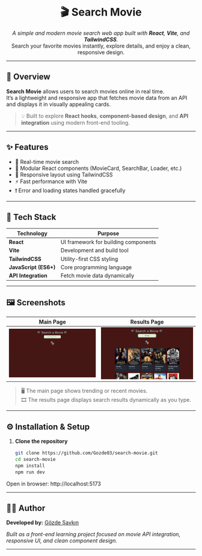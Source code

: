 <h1 align="center">🎬 Search Movie</h1>

<p align="center">
  <em>A simple and modern movie search web app built with <b>React</b>, <b>Vite</b>, and <b>TailwindCSS</b>.</em><br>
  Search your favorite movies instantly, explore details, and enjoy a clean, responsive design.
</p>

---

## 🚀 Overview

**Search Movie** allows users to search movies online in real time.  
It’s a lightweight and responsive app that fetches movie data from an API and displays it in visually appealing cards.

> 💡 Built to explore **React hooks**, **component-based design**, and **API integration** using modern front-end tooling.

---

## ✨ Features

- 🔎 Real-time movie search  
- 🧩 Modular React components (MovieCard, SearchBar, Loader, etc.)  
- 📱 Responsive layout using TailwindCSS  
- ⚡ Fast performance with Vite  
- ❗ Error and loading states handled gracefully  

---

## 🧠 Tech Stack

| Technology | Purpose |
|-------------|----------|
| **React** | UI framework for building components |
| **Vite** | Development and build tool |
| **TailwindCSS** | Utility-first CSS styling |
| **JavaScript (ES6+)** | Core programming language |
| **API Integration** | Fetch movie data dynamically |

---

## 🖼️ Screenshots

| Main Page | Results Page |
|------------|--------------|
| ![Main Page](mainPage.png) | ![Results Page](results.png) |

> 🖥️ The main page shows trending or recent movies.  
> 🎞️ The results page displays search results dynamically as you type.

---

## ⚙️ Installation & Setup
1. **Clone the repository**
   ```bash
   git clone https://github.com/Gozde03/search-movie.git
   cd search-movie
   npm install
   npm run dev
   
Open in browser: http://localhost:5173


   
---

   ## 👩‍💻 Author

**Developed by:** [ Gözde Şavkın ](https://github.com/Gozde03) 

 *Built as a front-end learning project focused on movie API integration, responsive UI, and clean component design.*

---
```
